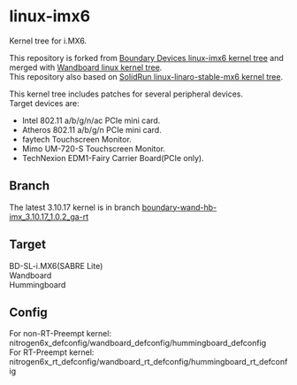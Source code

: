 linux-imx6
==========

Kernel tree for i.MX6.  

This repository is forked from [Boundary Devices linux-imx6 kernel tree][linux-imx6] and  
merged with [Wandboard linux kernel tree][wandboard-linux].  
This repository also based on [SolidRun linux-linaro-stable-mx6 kernel tree][solidrun-linaro].  

This kernel tree includes patches for several peripheral devices.  
Target devices are:  
 - Intel 802.11 a/b/g/n/ac PCIe mini card.
 - Atheros 802.11 a/b/g/n PCIe mini card.
 - faytech Touchscreen Monitor.
 - Mimo UM-720-S Touchscreen Monitor.
 - TechNexion EDM1-Fairy Carrier Board(PCIe only).

Branch
-----------
The latest 3.10.17 kernel is in branch [boundary-wand-hb-imx\_3.10.17\_1.0.2\_ga-rt][latest-3.10.17]  

Target
-----------
BD-SL-i.MX6(SABRE Lite)  
Wandboard  
Hummingboard  

Config
-----------
For non-RT-Preempt kernel: nitrogen6x_defconfig/wandboard_defconfig/hummingboard_defconfig  
For RT-Preempt kernel: nitrogen6x_rt_defconfig/wandboard_rt_defconfig/hummingboard_rt_defconfig  


[linux-imx6]: https://github.com/boundarydevices/linux-imx6.git "Boundary Devices Git repository"
[wandboard-linux]: https://github.com/wandboard-org/linux.git "Wandboard Git repository"
[solidrun-linaro]: https://github.com/SolidRun/linux-linaro-stable-mx6.git "SolidRun Git repository"
[latest-3.10.17]: https://github.com/n-aizu/linux-imx6/tree/boundary-wand-hb-imx_3.10.17_1.0.2_ga-rt "3.10.17 kernel tree"

